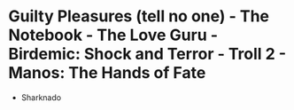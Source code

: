 # Guilty Pleasures (tell no one) - The Notebook - The Love Guru - Birdemic: Shock and Terror - Troll 2 - Manos: The Hands of Fate
- Sharknado
